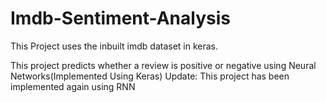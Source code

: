 # Imdb-Sentiment-Analysis
This Project uses the inbuilt imdb dataset in keras.

This project predicts whether a review is positive or negative using Neural Networks(Implemented Using Keras)
Update: This project has been implemented again using RNN
